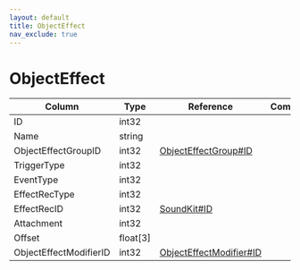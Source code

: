 ```yaml
---
layout: default
title: ObjectEffect
nav_exclude: true
---
```

# ObjectEffect

| Column | Type | Reference | Comment |
|--------|------|-----------|---------|
|ID|int32|||
|Name|string|||
|ObjectEffectGroupID|int32|[ObjectEffectGroup#ID](ObjectEffectGroup)||
|TriggerType|int32|||
|EventType|int32|||
|EffectRecType|int32|||
|EffectRecID|int32|[SoundKit#ID](SoundKit)||
|Attachment|int32|||
|Offset|float[3]|||
|ObjectEffectModifierID|int32|[ObjectEffectModifier#ID](ObjectEffectModifier)||
